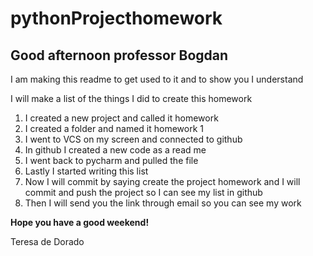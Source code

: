 # pythonProjecthomework
Good afternoon professor Bogdan 
-  
I am making this readme to get used to it and to show you I understand

I will make a list of the things I did to create this homework
1. I created a new project and called it homework
2. I created a folder and named it homework 1
3. I went to VCS on my screen and connected to github
4. In github I created a new code as a read me 
5. I went back to pycharm and pulled the file 
6. Lastly I started writing this list
7. Now I will commit by saying create the project homework and I will commit and push the project so I can see my list in github
8. Then I will send you the link through email so you can see my work

**Hope you have a good weekend!**

Teresa de Dorado


